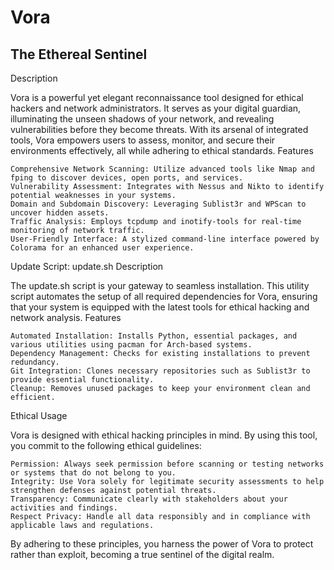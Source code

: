 # Vora
The Ethereal Sentinel
------------

Description

Vora is a powerful yet elegant reconnaissance tool designed for ethical hackers and network administrators. It serves as your digital guardian, illuminating the unseen shadows of your network, and revealing vulnerabilities before they become threats. With its arsenal of integrated tools, Vora empowers users to assess, monitor, and secure their environments effectively, all while adhering to ethical standards.
Features

    Comprehensive Network Scanning: Utilize advanced tools like Nmap and fping to discover devices, open ports, and services.
    Vulnerability Assessment: Integrates with Nessus and Nikto to identify potential weaknesses in your systems.
    Domain and Subdomain Discovery: Leveraging Sublist3r and WPScan to uncover hidden assets.
    Traffic Analysis: Employs tcpdump and inotify-tools for real-time monitoring of network traffic.
    User-Friendly Interface: A stylized command-line interface powered by Colorama for an enhanced user experience.

Update Script: update.sh
Description

The update.sh script is your gateway to seamless installation. This utility script automates the setup of all required dependencies for Vora, ensuring that your system is equipped with the latest tools for ethical hacking and network analysis.
Features

    Automated Installation: Installs Python, essential packages, and various utilities using pacman for Arch-based systems.
    Dependency Management: Checks for existing installations to prevent redundancy.
    Git Integration: Clones necessary repositories such as Sublist3r to provide essential functionality.
    Cleanup: Removes unused packages to keep your environment clean and efficient.

Ethical Usage

Vora is designed with ethical hacking principles in mind. By using this tool, you commit to the following ethical guidelines:

    Permission: Always seek permission before scanning or testing networks or systems that do not belong to you.
    Integrity: Use Vora solely for legitimate security assessments to help strengthen defenses against potential threats.
    Transparency: Communicate clearly with stakeholders about your activities and findings.
    Respect Privacy: Handle all data responsibly and in compliance with applicable laws and regulations.

By adhering to these principles, you harness the power of Vora to protect rather than exploit, becoming a true sentinel of the digital realm.
